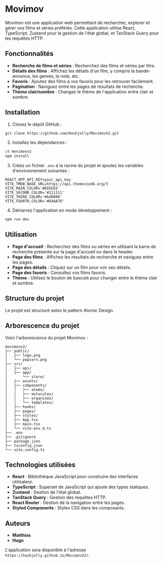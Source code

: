 # Movimov

Movimov est une application web permettant de rechercher, explorer et gérer vos films et séries préférés. Cette application utilise React, TypeScript, Zustand pour la gestion de l'état global, et TanStack Query pour les requêtes HTTP.

## Fonctionnalités

- **Recherche de films et séries** : Recherchez des films et séries par titre.
- **Détails des films** : Affichez les détails d'un film, y compris la bande-annonce, les genres, la note, etc.
- **Favoris** : Ajoutez des films à vos favoris pour les retrouver facilement.
- **Pagination** : Naviguez entre les pages de résultats de recherche.
- **Thème clair/sombre** : Changez le thème de l'application entre clair et sombre.

## Installation

1. Clonez le dépôt GitHub :
  ```bash
  git clone https://github.com/Hashjolly/MovimovV2.git
  ```
2. Installez les dépendances :
  ```bash
  cd movimovv2
  npm install
  ```
3. Créez un fichier `.env` à la racine du projet et ajoutez les variables d'environnement suivantes :
  ```
  REACT_APP_API_KEY=your_api_key
  VITE_TMDB_BASE_URL=https://api.themoviedb.org/3
  VITE_MAIN_COLOR='#EEEEEE'
  VITE_SECOND_COLOR='#111111'
  VITE_THIRD_COLOR='#bd0000'
  VITE_FOURTH_COLOR='#D4AA7D'
  ```
4. Démarrez l'application en mode développement :
  ```bash
  npm run dev
  ```

## Utilisation

- **Page d'accueil** : Recherchez des films ou séries en utilisant la barre de recherche présente sur la page d'accueil ou dans le header.
- **Page des films** : Affichez les résultats de recherche et naviguez entre les pages.
- **Page des détails** : Cliquez sur un film pour voir ses détails.
- **Page des favoris** : Consultez vos films favoris.
- **Thème** : Utilisez le bouton de bascule pour changer entre le thème clair et sombre.

## Structure du projet

Le projet est structuré selon le pattern Atomic Design.

## Arborescence du projet

Voici l'arborescence du projet Movimov :

```
movimovv2/
├── public/
│   ├── logo.png
│   └── popcorn.png
├── src/
│   ├── api/
|   ├── app/
│       └── store/
│   ├── assets/
│   ├── components/
│   │   ├── atoms/
│   │   ├── molecules/
│   │   ├── organisms/
│   │   └── templates/
│   ├── hooks/
│   ├── pages/
│   ├── styles/
│   ├── App.tsx
│   ├── main.tsx
│   └── vite-env.d.ts
├── .env
├── .gitignore
├── package.json
├── tsconfig.json
└── vite.config.ts
```

## Technologies utilisées

- **React** : Bibliothèque JavaScript pour construire des interfaces utilisateur.
- **TypeScript** : Superset de JavaScript qui ajoute des types statiques.
- **Zustand** : Gestion de l'état global.
- **TanStack Query** : Gestion des requêtes HTTP.
- **React Router** : Gestion de la navigation entre les pages.
- **Styled Components** : Styles CSS dans les composants.

## Auteurs

- **Matthias**
- **Hugo**



L'application sera disponible à l'adresse `https://hashjolly.github.io/MovimovV2/`.